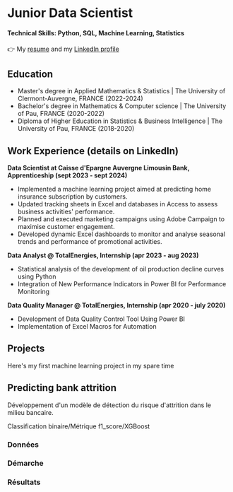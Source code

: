 # Junior Data Scientist 

#### Technical Skills: Python, SQL, Machine Learning, Statistics

👉 My [resume]() and my [LinkedIn profile](www.linkedin.com/in/théojean)

## Education
- Master's degree in Applied Mathematics & Statistics | The University of Clermont-Auvergne, FRANCE (2022-2024)								       		
- Bachelor's degree in Mathematics & Computer science	| The University of Pau, FRANCE (2020-2022)	 			        		
- Diploma of Higher Education in Statistics & Business Intelligence | The University of Pau, FRANCE (2018-2020)

## Work Experience (details on LinkedIn)
**Data Scientist at Caisse d'Epargne Auvergne Limousin Bank, Apprenticeship (sept 2023 - sept 2024)**
- Implemented a machine learning project aimed at predicting home insurance subscription by customers.
- Updated tracking sheets in Excel and databases in Access to assess business activities' performance.
- Planned and executed marketing campaigns using Adobe Campaign to maximise customer engagement.
- Developed dynamic Excel dashboards to monitor and analyse seasonal trends and performance of promotional activities.

**Data Analyst @ TotalEnergies, Internship (apr 2023 - aug 2023)**
- Statistical analysis of the development of oil production decline curves using Python
- Integration of New Performance Indicators in Power BI for Performance Monitoring

**Data Quality Manager @ TotalEnergies, Internship (apr 2020 - july 2020)**
- Development of Data Quality Control Tool Using Power BI
- Implementation of Excel Macros for Automation

## Projects
Here's my first machine learning project in my spare time
## Predicting bank attrition

Développement d'un modèle de détection du risque d'attrition dans le milieu bancaire.

Classification binaire/Métrique f1_score/XGBoost

### Données 

### Démarche

### Résultats 

